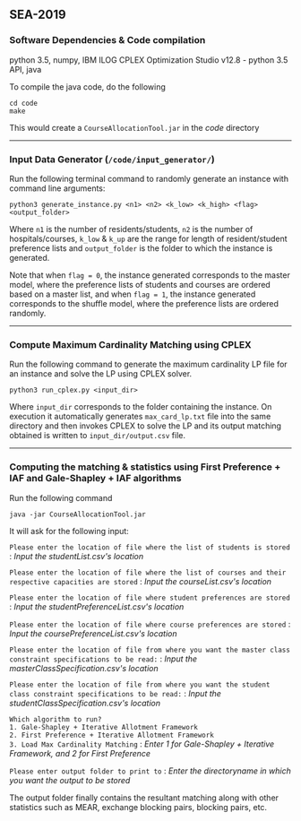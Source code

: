## SEA-2019

### Software Dependencies & Code compilation
python 3.5, numpy, IBM ILOG CPLEX Optimization Studio v12.8 - python 3.5 API, java

To compile the java code, do the following

`cd code` <br />
`make`

This would create a `CourseAllocationTool.jar` in the _code_ directory

---

### Input Data Generator (`/code/input_generator/`)

Run the following terminal command to randomly generate an instance with command line arguments:

`python3 generate_instance.py <n1> <n2> <k_low> <k_high> <flag> <output_folder>`

Where `n1` is the number of residents/students, `n2` is the number of hospitals/courses, `k_low` & `k_up` are the range for length of resident/student preference lists and `output_folder` is the folder to which the instance is generated. 

Note that when `flag = 0`, the instance generated corresponds to the master model, where the preference lists of students and courses are ordered based on a master list, and when `flag = 1`, the instance generated corresponds to the shuffle model, where the preference lists are ordered randomly.

---

### Compute Maximum Cardinality Matching using CPLEX

Run the following command to generate the maximum cardinality LP file for an instance and solve the LP using CPLEX solver.

`python3 run_cplex.py <input_dir>`

Where `input_dir` corresponds to the folder containing the instance. On execution it automatically generates `max_card_lp.txt` file into the same directory and then invokes CPLEX to solve the LP and its output matching obtained is written to `input_dir/output.csv` file.

---

### Computing the matching & statistics using First Preference + IAF and Gale-Shapley + IAF algorithms

Run the following command

`java -jar CourseAllocationTool.jar`

It will ask for the following input:

`Please enter the location of file where the list of students is stored` : _Input the studentList.csv's location_

`Please enter the location of file where the list of courses and their respective capacities are stored` : _Input the courseList.csv's location_

`Please enter the location of file where student preferences are stored` : _Input the studentPreferenceList.csv's location_

`Please enter the location of file where course preferences are stored` : _Input the coursePreferenceList.csv's location_

`Please enter the location of file from where you want the master class constraint specifications to be read:` : _Input the masterClassSpecification.csv's location_

`Please enter the location of file from where you want the student class constraint specifications to be read:` : _Input the studentClassSpecification.csv's location_

`Which algorithm to run?` <br />
`1. Gale-Shapley + Iterative Allotment Framework` <br />
`2. First Preference + Iterative Allotment Framework` <br />
`3. Load Max Cardinality Matching` : _Enter 1 for Gale-Shapley + Iterative Framework, and 2 for First Preference_

`Please enter output folder to print to` : _Enter the directoryname in which you want the output to be stored_

The output folder finally contains the resultant matching along with other statistics such as MEAR, exchange blocking pairs, blocking pairs, etc.
